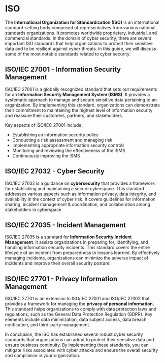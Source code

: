 # ISO

The **International Organization for Standardization (ISO)** is an international standard-setting body composed of representatives from various national standards organizations. It promotes worldwide proprietary, industrial, and commercial standards. In the domain of cyber security, there are several important ISO standards that help organizations to protect their sensitive data and to be resilient against cyber threats. In this guide, we will discuss some of the most notable standards related to cyber security:

## ISO/IEC 27001 - Information Security Management

ISO/IEC 27001 is a globally recognized standard that sets out requirements for an **Information Security Management System (ISMS)**. It provides a systematic approach to manage and secure sensitive data pertaining to an organization. By implementing this standard, organizations can demonstrate their commitment to maintaining the highest level of information security and reassure their customers, partners, and stakeholders.

Key aspects of ISO/IEC 27001 include:

- Establishing an information security policy
- Conducting a risk assessment and managing risk
- Implementing appropriate information security controls
- Monitoring and reviewing the effectiveness of the ISMS
- Continuously improving the ISMS

## ISO/IEC 27032 - Cyber Security

ISO/IEC 27032 is a guidance on **cybersecurity** that provides a framework for establishing and maintaining a secure cyberspace. This standard addresses various aspects such as information privacy, data integrity, and availability in the context of cyber risk. It covers guidelines for information sharing, incident management & coordination, and collaboration among stakeholders in cyberspace.

## ISO/IEC 27035 - Incident Management

ISO/IEC 27035 is a standard for **Information Security Incident Management**. It assists organizations in preparing for, identifying, and handling information security incidents. This standard covers the entire lifecycle of an incident from preparedness to lessons learned. By effectively managing incidents, organizations can minimize the adverse impact of incidents and improve their overall security posture.

## ISO/IEC 27701 - Privacy Information Management

ISO/IEC 27701 is an extension to ISO/IEC 27001 and ISO/IEC 27002 that provides a framework for managing the **privacy of personal information**. This standard helps organizations to comply with data protection laws and regulations, such as the General Data Protection Regulation (GDPR). Key elements include data minimization, data subject access, data breach notification, and third-party management.

In conclusion, the ISO has established several robust cyber security standards that organizations can adopt to protect their sensitive data and ensure business continuity. By implementing these standards, you can mitigate risks associated with cyber attacks and ensure the overall security and compliance in your organization.
